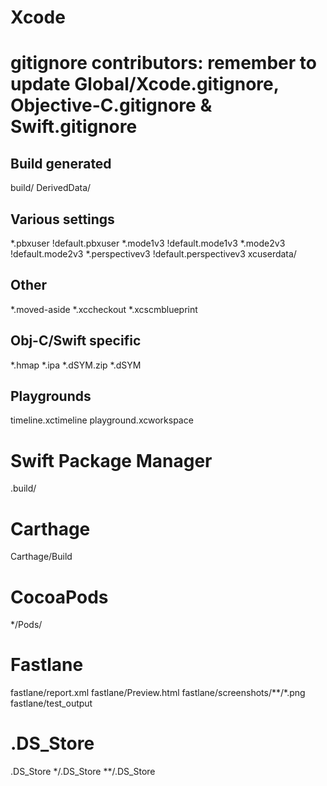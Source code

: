 # Xcode
#
# gitignore contributors: remember to update Global/Xcode.gitignore, Objective-C.gitignore & Swift.gitignore

## Build generated
build/
DerivedData/

## Various settings
*.pbxuser
!default.pbxuser
*.mode1v3
!default.mode1v3
*.mode2v3
!default.mode2v3
*.perspectivev3
!default.perspectivev3
xcuserdata/

## Other
*.moved-aside
*.xccheckout
*.xcscmblueprint

## Obj-C/Swift specific
*.hmap
*.ipa
*.dSYM.zip
*.dSYM

## Playgrounds
timeline.xctimeline
playground.xcworkspace

# Swift Package Manager
.build/

# Carthage
Carthage/Build

# CocoaPods
*/Pods/

# Fastlane
fastlane/report.xml
fastlane/Preview.html
fastlane/screenshots/**/*.png
fastlane/test_output

# .DS_Store
.DS_Store
*/.DS_Store
**/.DS_Store